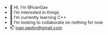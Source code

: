 - 👋 Hi, I’m @IvanGav
- 👀 I’m interested in things
- 🌱 I’m currently learning C++
- 💞️ I’m looking to collaborate on nothing for now
- 📫 ivan.gavby@gmail.com
